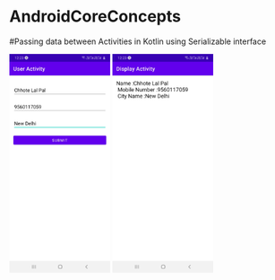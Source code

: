 # AndroidCoreConcepts
#Passing data between Activities in Kotlin using Serializable interface

<img src="screenshots/Screenshot_20211223-122350_User Activity.jpg" width=180/>
<img src="screenshots/Screenshot_20211223-122356_User Activity.jpg" width=180/>
